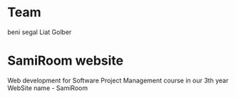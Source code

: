 # Team
beni segal
Liat Golber
# SamiRoom website
Web development for Software Project Management course in our 3th year
WebSite name - SamiRoom
